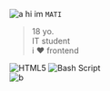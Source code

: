 ![a](https://i.postimg.cc/VsXHskxP/image-2024-05-23-211658838.png)
hi im `MATI`
> 18 yo.<br>
> IT student<br>
> i ❤️ frontend<br>
>
![HTML5](https://img.shields.io/badge/html5-%23E34F26.svg?style=for-the-badge&logo=html5&logoColor=white)
![Bash Script](https://img.shields.io/badge/bash_script-%23121011.svg?style=for-the-badge&logo=gnu-bash&logoColor=white)<br>
![b](https://i.postimg.cc/nhhd1YCn/image-2024-05-23-211713211.png)
